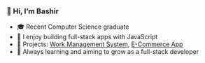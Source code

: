 ### 👋 Hi, I’m Bashir

- 🎓 Recent Computer Science graduate  
- 🧱 I enjoy building full-stack apps with JavaScript  
- 🚀 Projects: [Work Management System](https://github.com/bashirdol03/WorkManagementSytem), [E-Commerce App](https://github.com/bashirdol03/Ecommerce)  
- 🔎 Always learning and aiming to grow as a full-stack developer


